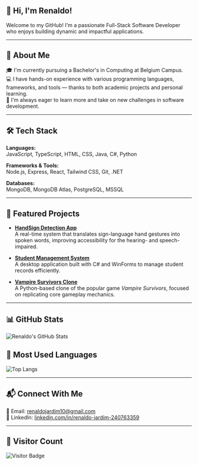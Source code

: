 ## 👋 Hi, I'm Renaldo!

Welcome to my GitHub! I'm a passionate Full-Stack Software Developer who enjoys building dynamic and impactful applications.

---

## 🌟 About Me

🎓 I'm currently pursuing a Bachelor's in Computing at Belgium Campus.  
💻 I have hands-on experience with various programming languages, frameworks, and tools — thanks to both academic projects and personal learning.  
🚀 I'm always eager to learn more and take on new challenges in software development.

---

## 🛠️ Tech Stack

**Languages:**  
JavaScript, TypeScript, HTML, CSS, Java, C#, Python

**Frameworks & Tools:**  
Node.js, Express, React, Tailwind CSS, Git, .NET

**Databases:**  
MongoDB, MongoDB Atlas, PostgreSQL, MSSQL

---

## 🚀 Featured Projects

- **[HandSign Detection App](https://github.com/Renaldo9/HandSign_detection)**  
  A real-time system that translates sign-language hand gestures into spoken words, improving accessibility for the hearing- and speech-impaired.

- **[Student Management System](https://github.com/Marcus-Moen/PRG282-PROJECT)**  
  A desktop application built with C# and WinForms to manage student records efficiently.

- **[Vampire Survivors Clone](https://github.com/Renaldo9/Vampire_survivor_python)**  
  A Python-based clone of the popular game *Vampire Survivors*, focused on replicating core gameplay mechanics.

---

## 📊 GitHub Stats

![Renaldo's GitHub Stats](https://github-readme-stats.vercel.app/api?username=Renaldo9&show_icons=true&theme=vue-dark)  

## 📌 Most Used Languages

![Top Langs](https://github-readme-stats.vercel.app/api/top-langs/?username=Renaldo9&langs_count=8&layout=compact&theme=vue-dark)


---

## 📬 Connect With Me

📧 Email: renaldojardim10@gmail.com  
💼 LinkedIn: [linkedin.com/in/renaldo-jardim-240763359](https://www.linkedin.com/in/renaldo-jardim-240763359)

---

## 👀 Visitor Count

![Visitor Badge](https://komarev.com/ghpvc/?username=Renaldo9&color=blue)

